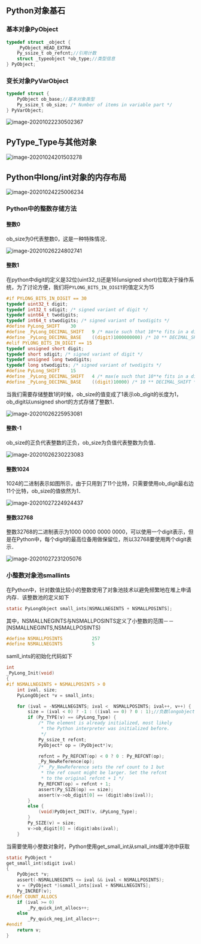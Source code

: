 ## Python对象基石

### 基本对象PyObject

```C
typedef struct _object {
    _PyObject_HEAD_EXTRA
    Py_ssize_t ob_refcnt;//引用计数
    struct _typeobject *ob_type;//类型信息
} PyObject;
```

### 变长对象PyVarObject

```C
typedef struct {
    PyObject ob_base;//基本对象类型
    Py_ssize_t ob_size; /* Number of items in variable part */
} PyVarObject;
```

![image-20201022230502367](./Python对象基石.assets/image-20201022230502367.png "基本对象与变长对象")

## PyType_Type与其他对象

![image-20201024201503278](./Python对象基石.assets/image-20201024201503278.png)

## Python中long/int对象的内存布局

![image-20201024225006234](./Python对象基石.assets/image-20201024225006234.png)

### Python中的整数存储方法

#### 整数0

ob_size为0代表整数0，这是一种特殊情况．

![image-20201026224802741](./Python对象基石.assets/image-20201026224802741.png)

#### 整数1

在python中digit的定义是32位(uint32_t)还是16(unsigned short)位取决于操作系统，为了讨论方便，我们将```PYLONG_BITS_IN_DIGIT```的值定义为15

```C
#if PYLONG_BITS_IN_DIGIT == 30
typedef uint32_t digit;
typedef int32_t sdigit; /* signed variant of digit */
typedef uint64_t twodigits;
typedef int64_t stwodigits; /* signed variant of twodigits */
#define PyLong_SHIFT    30
#define _PyLong_DECIMAL_SHIFT   9 /* max(e such that 10**e fits in a digit) */
#define _PyLong_DECIMAL_BASE    ((digit)1000000000) /* 10 ** DECIMAL_SHIFT */
#elif PYLONG_BITS_IN_DIGIT == 15
typedef unsigned short digit;
typedef short sdigit; /* signed variant of digit */
typedef unsigned long twodigits;
typedef long stwodigits; /* signed variant of twodigits */
#define PyLong_SHIFT    15
#define _PyLong_DECIMAL_SHIFT   4 /* max(e such that 10**e fits in a digit) */
#define _PyLong_DECIMAL_BASE    ((digit)10000) /* 10 ** DECIMAL_SHIFT */
```

当我们需要存储整数1的时候，ob_size的值变成了1表示ob_digit的长度为1，ob_digit以unsigned short的方式存储了整数1．

![image-20201026225953081](./Python对象基石.assets/image-20201026225953081.png)

#### 整数-1

ob_size的正负代表整数的正负，ob_size为负值代表整数为负值．

![image-20201026230223083](./Python对象基石.assets/image-20201026230223083.png)

#### 整数1024

1024的二进制表示如图所示，由于只用到了11个比特，只需要使用ob_digit最右边11个比特，ob_size的值依然为1．

![image-20201027224924437](Python对象基石.assets/image-20201027224924437.png)

#### 整数32768

整数32768的二进制表示为1000 0000 0000 0000，可以使用一个digit表示，但是在Python中，每个digit的最高位备用做保留位，所以32768要使用两个digit表示．

![image-20201027231205076](Python对象基石.assets/image-20201027231205076.png)

### 小整数对象池smallints

在Python中，针对数值比较小的整数使用了对象池技术以避免频繁地在堆上申请内存．该整数池的定义如下

```c
static PyLongObject small_ints[NSMALLNEGINTS + NSMALLPOSINTS];
```

其中，NSMALLNEGINTS与NSMALLPOSINTS定义了小整数的范围－－[NSMALLNEGINTS,NSMALLPOSINTS)

```c
#define NSMALLPOSINTS           257
#define NSMALLNEGINTS           5
```

samll_ints的初始化代码如下

```C
int
_PyLong_Init(void)
{
#if NSMALLNEGINTS + NSMALLPOSINTS > 0
    int ival, size;
    PyLongObject *v = small_ints;

    for (ival = -NSMALLNEGINTS; ival <  NSMALLPOSINTS; ival++, v++) {
        size = (ival < 0) ? -1 : ((ival == 0) ? 0 : 1);//负数longobject对象的ob_size为负值，0的ob_size值0,正数的ob_size为正值
        if (Py_TYPE(v) == &PyLong_Type) {
            /* The element is already initialized, most likely
             * the Python interpreter was initialized before.
             */
            Py_ssize_t refcnt;
            PyObject* op = (PyObject*)v;

            refcnt = Py_REFCNT(op) < 0 ? 0 : Py_REFCNT(op);
            _Py_NewReference(op);
            /* _Py_NewReference sets the ref count to 1 but
             * the ref count might be larger. Set the refcnt
             * to the original refcnt + 1 */
            Py_REFCNT(op) = refcnt + 1;
            assert(Py_SIZE(op) == size);
            assert(v->ob_digit[0] == (digit)abs(ival));
        }
        else {
            (void)PyObject_INIT(v, &PyLong_Type);
        }
        Py_SIZE(v) = size;
        v->ob_digit[0] = (digit)abs(ival);
    }
```

当需要使用小整数对象时，Python使用get_small_int从small_ints缓冲池中获取

```c
static PyObject *
get_small_int(sdigit ival)
{
    PyObject *v;
    assert(-NSMALLNEGINTS <= ival && ival < NSMALLPOSINTS);
    v = (PyObject *)&small_ints[ival + NSMALLNEGINTS];
    Py_INCREF(v);
#ifdef COUNT_ALLOCS
    if (ival >= 0)
        _Py_quick_int_allocs++;
    else
        _Py_quick_neg_int_allocs++;
#endif
    return v;
}
```

